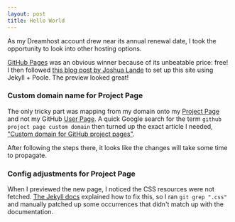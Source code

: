 ```yaml
---
layout: post
title: Hello World
---
```


As my Dreamhost account drew near its annual renewal date, I took the opportunity to look into other hosting options.

[GitHub Pages](https://pages.github.com/) was an obvious winner because of its unbeatable price: free! I then followed [this blog post by Joshua Lande](http://joshualande.com/jekyll-github-pages-poole/) to set up this site using Jekyll + Poole. The preview looked great!

### Custom domain name for Project Page

The only tricky part was mapping from my domain onto my [Project Page](https://github.com/frdzy/fredzhao.com) and not my GitHub [User Page](https://frdzy.github.io). A quick Google search for the term `github project page custom domain` then turned up the exact article I needed, ["Custom domain for GitHub project pages"](http://stackoverflow.com/questions/9082499/custom-domain-for-github-project-pages).

After following the steps there, it looks like the changes will take some time to propagate.

### Config adjustments for Project Page

When I previewed the new page, I noticed the CSS resources were not fetched. [The Jekyll docs](http://jekyllrb.com/docs/github-pages/#project-page-url-structure) explained how to fix this, so I ran `git grep ".css"` and manually patched up some occurrences that didn't match up with the documentation.
